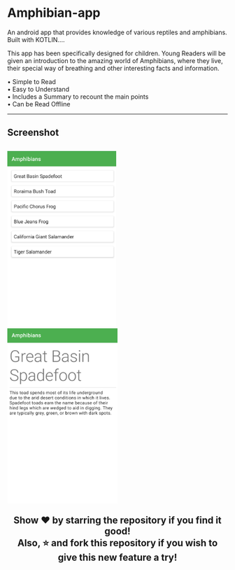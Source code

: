 # Amphibian-app
An android app that provides knowledge of various reptiles and amphibians. Built with KOTLIN....

This app has been specifically designed for children.
Young Readers will be given an introduction to the amazing world of Amphibians, where they live, their special way of breathing and other interesting facts and information.

• Simple to Read<br>
• Easy to Understand<br>
• Includes a Summary to recount the main points<br>
• Can be Read Offline
<hr>
<h2>Screenshot<h2>
<img src="https://github.com/AnchalPandey29/Amphibian-app/blob/main/1.png" height="400px">
<img src="https://github.com/AnchalPandey29/Amphibian-app/blob/main/2.png" height="400px" ><br>
<p align="center">
Show ❤️ by starring the repository if you find it good!<br>
Also, ⭐️ and fork this repository if you wish to give this new feature a try!
</p>
